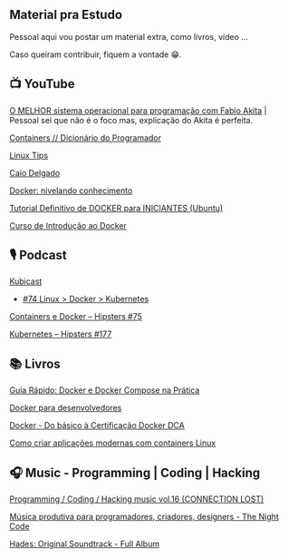 Material pra Estudo
-
Pessoal aqui vou postar um material extra, como livros, vídeo ...

Caso queiram contribuir, fiquem a vontade 😁.

📺 YouTube
-
[O MELHOR sistema operacional para programação com Fabio Akita](https://youtu.be/kkbFqCNgFlE) | Pessoal sei que não é o foco mas, explicação do Akita é perfeita.

[Containers // Dicionário do Programador](https://youtu.be/-pUZBovqRcU)

[Linux Tips](https://youtube.com/c/LinuxTips)

[Caio Delgado](https://youtube.com/c/CaioDelgadoNew)

[Docker: nivelando conhecimento](https://youtu.be/hCMcQfGb4cA)

[Tutorial Definitivo de DOCKER para INICIANTES (Ubuntu)](https://www.youtube.com/watch?v=bsGkIKP1OZ4&t=2153s)

[Curso de Introdução ao Docker](https://youtube.com/playlist?list=PLXzx948cNtr8N5zLNJNVYrvIG6hk0Kxl-)

🎙️ Podcast
-
[Kubicast](https://getup.io/kubicast)
- [#74 Linux > Docker > Kubernetes](https://blog.getupcloud.com/kubicast-74-bfdd705cdb51)

[Containers e Docker – Hipsters #75](https://hipsters.tech/containers-e-docker-hipsters-75/)

[Kubernetes – Hipsters #177](https://hipsters.tech/kubernetes-hipsters-177/)

📚 Livros
-
[Guia Rápido: Docker e Docker Compose na Prática](https://leanpub.com/docker-e-docker-compose-na-pratica)

[Docker para desenvolvedores](https://leanpub.com/dockerparadesenvolvedores)

[Docker - Do básico à Certificação Docker DCA](https://leanpub.com/dockerdca)

[Como criar aplicações modernas com containers Linux](https://www.redhat.com/pt-br/resources/building-modern-apps-with-containers-ebook)

🎧 Music - Programming | Coding | Hacking
-
[Programming / Coding / Hacking music vol.16 (CONNECTION LOST)](https://youtu.be/l9nh1l8ZIJQ)

[Música produtiva para programadores, criadores, designers - The Night Code](https://youtu.be/4pcNRDx6KrE)

[Hades: Original Soundtrack - Full Album](https://youtu.be/3GRKJ87S5cI)

